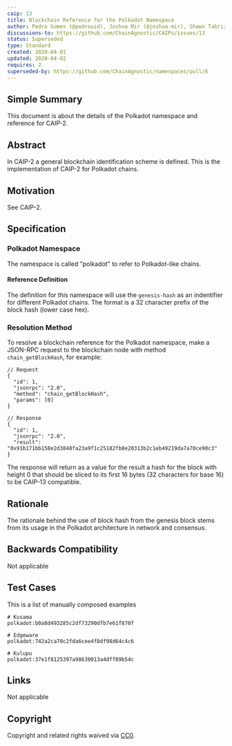 ```yaml
---
caip: 13
title: Blockchain Reference for the Polkadot Namespace
author: Pedro Gomes (@pedrouid), Joshua Mir (@joshua-mir), Shawn Tabrizi (@shawntabrizi)
discussions-to: https://github.com/ChainAgnostic/CAIPs/issues/13
status: Superseded
type: Standard
created: 2020-04-01
updated: 2020-04-02
requires: 2
superseded-by: https://github.com/ChainAgnostic/namespaces/pull/6
---
```


## Simple Summary

This document is about the details of the Polkadot namespace and reference for CAIP-2.

## Abstract

In CAIP-2 a general blockchain identification scheme is defined. This is the
implementation of CAIP-2 for Polkadot chains.

## Motivation

See CAIP-2.

## Specification

### Polkadot Namespace

The namespace is called "polkadot" to refer to Polkadot-like chains.

#### Reference Definition

The definition for this namespace will use the `genesis-hash` as an indentifier for different Polkadot chains. The format is a 32 character prefix of the block hash (lower case hex).

### Resolution Method

To resolve a blockchain reference for the Polkadot namespace, make a JSON-RPC request to the blockchain node with method `chain_getBlockHash`, for example:

```jsonc
// Request
{
  "id": 1,
  "jsonrpc": "2.0",
  "method": "chain_getBlockHash",
  "params": [0]
}

// Response
{
  "id": 1,
  "jsonrpc": "2.0",
  "result": "0x91b171bb158e2d3848fa23a9f1c25182fb8e20313b2c1eb49219da7a70ce90c3"
}
```

The response will return as a value for the result a hash for the block with height 0 that should be sliced to its first 16 bytes (32 characters for base 16) to be CAIP-13 compatible.

## Rationale

The rationale behind the use of block hash from the genesis block stems from its usage in the Polkadot architecture in network and consensus.

## Backwards Compatibility

Not applicable

## Test Cases

This is a list of manually composed examples

```
# Kusama
polkadot:b0a8d493285c2df73290dfb7e61f870f

# Edgeware
polkadot:742a2ca70c2fda6cee4f8df98d64c4c6

# Kulupu
polkadot:37e1f8125397a98630013a4dff89b54c
```

## Links

Not applicable

## Copyright

Copyright and related rights waived via [CC0](../LICENSE).
